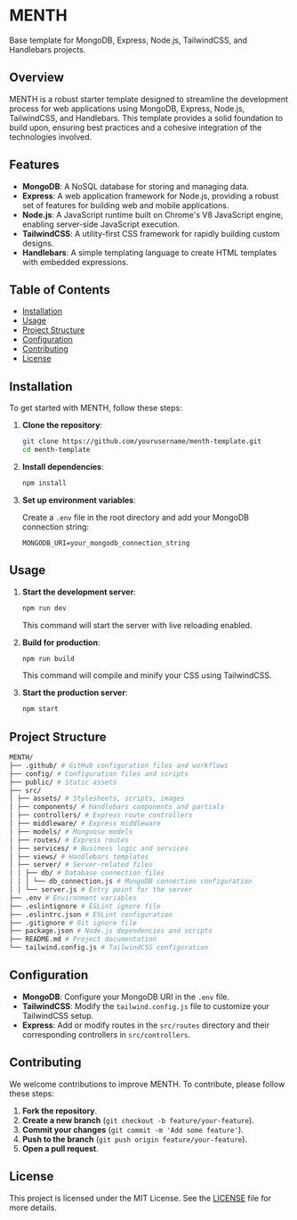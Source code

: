 # MENTH

Base template for MongoDB, Express, Node.js, TailwindCSS, and Handlebars projects.

## Overview

MENTH is a robust starter template designed to streamline the development process for web applications using MongoDB, Express, Node.js, TailwindCSS, and Handlebars. This template provides a solid foundation to build upon, ensuring best practices and a cohesive integration of the technologies involved.

## Features

- **MongoDB**: A NoSQL database for storing and managing data.
- **Express**: A web application framework for Node.js, providing a robust set of features for building web and mobile applications.
- **Node.js**: A JavaScript runtime built on Chrome's V8 JavaScript engine, enabling server-side JavaScript execution.
- **TailwindCSS**: A utility-first CSS framework for rapidly building custom designs.
- **Handlebars**: A simple templating language to create HTML templates with embedded expressions.

## Table of Contents

- [Installation](#installation)
- [Usage](#usage)
- [Project Structure](#project-structure)
- [Configuration](#configuration)
- [Contributing](#contributing)
- [License](#license)

## Installation

To get started with MENTH, follow these steps:

1. **Clone the repository**:

    ```bash
    git clone https://github.com/yourusername/menth-template.git
    cd menth-template
    ```

2. **Install dependencies**:

    ```bash
    npm install
    ```

3. **Set up environment variables**:

    Create a `.env` file in the root directory and add your MongoDB connection string:

    ```env
    MONGODB_URI=your_mongodb_connection_string
    ```

## Usage

1. **Start the development server**:

    ```bash
    npm run dev
    ```

    This command will start the server with live reloading enabled.

2. **Build for production**:

    ```bash
    npm run build
    ```

    This command will compile and minify your CSS using TailwindCSS.

3. **Start the production server**:

    ```bash
    npm start
    ```

## Project Structure
```bash
MENTH/
├── .github/ # GitHub configuration files and workflows
├── config/ # Configuration files and scripts
├── public/ # Static assets
├── src/
│ ├── assets/ # Stylesheets, scripts, images
│ ├── components/ # Handlebars components and partials
│ ├── controllers/ # Express route controllers
│ ├── middleware/ # Express middleware
│ ├── models/ # Mongoose models
│ ├── routes/ # Express routes
│ ├── services/ # Business logic and services
│ ├── views/ # Handlebars templates
│ ├── server/ # Server-related files
│ │ ├── db/ # Database connection files
│ │ │ └── db_connection.js # MongoDB connection configuration
│ │ └── server.js # Entry point for the server
├── .env # Environment variables
├── .eslintignore # ESLint ignore file
├── .eslintrc.json # ESLint configuration
├── .gitignore # Git ignore file
├── package.json # Node.js dependencies and scripts
├── README.md # Project documentation
└── tailwind.config.js # TailwindCSS configuration
```

## Configuration

- **MongoDB**: Configure your MongoDB URI in the `.env` file.
- **TailwindCSS**: Modify the `tailwind.config.js` file to customize your TailwindCSS setup.
- **Express**: Add or modify routes in the `src/routes` directory and their corresponding controllers in `src/controllers`.

## Contributing

We welcome contributions to improve MENTH. To contribute, please follow these steps:

1. **Fork the repository**.
2. **Create a new branch** (`git checkout -b feature/your-feature`).
3. **Commit your changes** (`git commit -m 'Add some feature'`).
4. **Push to the branch** (`git push origin feature/your-feature`).
5. **Open a pull request**.

## License

This project is licensed under the MIT License. See the [LICENSE](LICENSE) file for more details.
